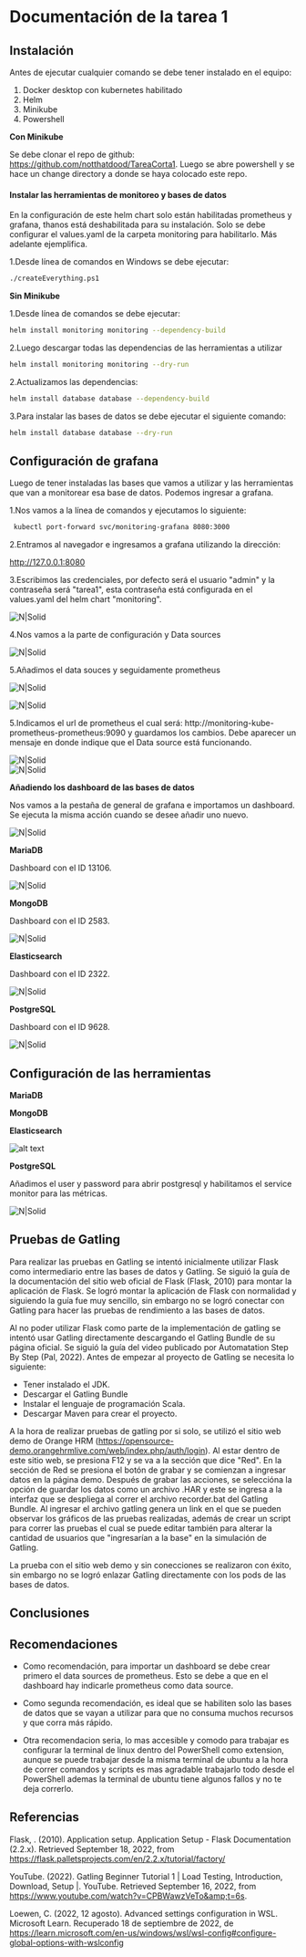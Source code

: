 # **Documentación de la tarea 1**

## **Instalación**

  
Antes de ejecutar cualquier comando se debe tener instalado en el equipo:
1. Docker desktop con kubernetes habilitado
2. Helm
3. Minikube
4. Powershell

**Con Minikube**  

Se debe clonar el repo de github: https://github.com/notthatdood/TareaCorta1.
Luego se abre powershell y se hace un change directory a donde se haya colocado este repo.

#### Instalar las herramientas de monitoreo y bases de datos
En la configuración de este helm chart solo están habilitadas prometheus y grafana, thanos está deshabilitada para su instalación. Solo se debe configurar el values.yaml de la carpeta monitoring para habilitarlo. Más adelante ejemplifica.  

1.Desde línea de comandos en Windows se debe ejecutar:
```sh
./createEverything.ps1
```  
**Sin Minikube**  

1.Desde línea de comandos se debe ejecutar:
```sh
helm install monitoring monitoring --dependency-build
```  
2.Luego descargar todas las dependencias de las herramientas a utilizar
```sh
helm install monitoring monitoring --dry-run
```  
2.Actualizamos las dependencias:  
```sh
helm install database database --dependency-build
```  
3.Para instalar las bases de datos se debe ejecutar el siguiente comando:  
```sh
helm install database database --dry-run
```
## **Configuración de grafana**

Luego de tener instaladas las bases que vamos a utilizar y las herramientas que van a monitorear esa base de datos. Podemos ingresar a grafana.  

1.Nos vamos a la línea de comandos y ejecutamos lo siguiente:
```sh
 kubectl port-forward svc/monitoring-grafana 8080:3000
```  
  
2.Entramos al navegador e ingresamos a grafana utilizando la dirección:  

http://127.0.0.1:8080

3.Escribimos las credenciales, por defecto será el usuario "admin" y la contraseña será "tarea1", esta contraseña está configurada en el values.yaml del helm chart "monitoring".

![N|Solid](https://i.pinimg.com/564x/59/67/f5/5967f5e69af4fd8c478b30827091462a.jpg)  

4.Nos vamos a la parte de configuración y Data sources  

![N|Solid](https://i.pinimg.com/originals/68/c9/f3/68c9f3724b86c67ea6858e56d9ebf2d2.jpg)  

5.Añadimos el data souces y seguidamente prometheus 

![N|Solid](https://i.pinimg.com/originals/ed/bb/a7/edbba713ff4d5a96e3bf25258d59cb68.jpg)  

![N|Solid](https://i.pinimg.com/originals/04/bc/e6/04bce615e432a85d4e588fe5bf958ebc.jpg)  

5.Indicamos el url de prometheus el cual será: http://monitoring-kube-prometheus-prometheus:9090  y guardamos los cambios. Debe aparecer un mensaje en donde indique que el Data source está funcionando.

![N|Solid](https://i.pinimg.com/originals/81/aa/d7/81aad70ee0eaf0518108d06a3712dbf6.jpg)  
![N|Solid](https://i.pinimg.com/originals/ee/5a/ef/ee5aefb88578c083f766c07441381145.jpg)  

**Añadiendo los dashboard de las bases de datos**  
  
Nos vamos a la pestaña de general de grafana e importamos un dashboard. Se ejecuta la misma acción cuando se desee añadir uno nuevo.  

![N|Solid](https://i.pinimg.com/originals/b4/4d/3d/b44d3dc006c9993d9d1eb4ec2872aa48.jpg)  

**MariaDB**  

Dashboard con el ID 13106.  

![N|Solid](https://i.pinimg.com/originals/b0/cb/e6/b0cbe6abc78b767ce2433ac20562d5ba.jpg)
  
**MongoDB**  

Dashboard con el ID 2583.  

![N|Solid](https://i.pinimg.com/originals/21/e5/5d/21e55d678eff510fb90fe275a6fd2a0e.jpg)
  
**Elasticsearch**  

Dashboard con el ID 2322.  

![N|Solid](https://i.pinimg.com/originals/f6/ab/21/f6ab215a41d38dd6554a3ed3ac1e7857.jpg) 
  
**PostgreSQL**  

Dashboard con el ID 9628.  

![N|Solid](https://i.pinimg.com/originals/e8/33/b3/e833b391b4db639ac3297eab44d5107c.jpg)


## **Configuración de las herramientas**  

**MariaDB**  
  
**MongoDB**  
  
**Elasticsearch**  

![alt text](https://github.com/notthatdood/TareaCorta1/tree/main/images/ElasticsearchConfiguration.png)
  
**PostgreSQL**  

Añadimos el user y password para abrir postgresql y habilitamos el service monitor para las métricas.

![N|Solid](https://i.pinimg.com/originals/64/e7/34/64e7341ee9bf014d6b53b067e614c6d2.jpg)
  
## **Pruebas de Gatling**

Para realizar las pruebas en Gatling se intentó inicialmente utilizar Flask como intermediario entre las bases de datos y Gatling. Se siguió la guía de la documentación del sitio web oficial de Flask (Flask, 2010) para montar la aplicación de Flask. Se logró montar la aplicación de Flask con normalidad y siguiendo la guía fue muy sencillo, sin embargo no se logró conectar con Gatling para hacer las pruebas de rendimiento a las bases de datos.

Al no poder utilizar Flask como parte de la implementación de gatling se intentó usar Gatling directamente descargando el Gatling Bundle de su página oficial. Se siguió la guía del video publicado por Automatation Step By Step (Pal, 2022).
Antes de empezar al proyecto de Gatling se necesita lo siguiente:

- Tener instalado el JDK.
- Descargar el Gatling Bundle
- Instalar el lenguaje de programación Scala.
- Descargar Maven para crear el proyecto.

A la hora de realizar pruebas de gatling por si solo, se utilizó el sitio web demo de Orange HRM (https://opensource-demo.orangehrmlive.com/web/index.php/auth/login). Al estar dentro de este sitio web, se presiona F12 y se va a la sección que dice "Red". En la sección de Red se presiona el botón de grabar y se comienzan a ingresar datos en la página demo.
Después de grabar las acciones, se seleccióna la opción de guardar los datos como un archivo .HAR y este se ingresa a la interfaz que se despliega al correr el archivo recorder.bat del Gatling Bundle. Al ingresar el archivo gatling genera un link en el que se pueden observar los gráficos de las pruebas realizadas, además de crear un script para correr las pruebas el cual se puede editar también para alterar la cantidad de usuarios que "ingresarían a la base" en la simulación de Gatling.

La prueba con el sitio web demo y sin conecciones se realizaron con éxito, sin embargo no se logró enlazar Gatling directamente con los pods de las bases de datos.
 
## **Conclusiones**  
  
## **Recomendaciones**  

* Como recomendación, para importar un dashboard se debe crear primero el data sources de prometheus. Esto se debe a que en el dashboard hay indicarle prometheus como data source.  

* Como segunda recomendación, es ideal que se habiliten solo las bases de datos que se vayan a utilizar para que no consuma muchos recursos y que corra más rápido.

* Otra recomendacion seria, lo mas accesible y comodo para trabajar es configurar la terminal de linux dentro del PowerShell como extension, aunque se puede trabajar desde la misma terminal de ubuntu a la hora de correr comandos y scripts es mas agradable trabajarlo todo desde el PowerShell ademas la terminal de ubuntu tiene algunos fallos y no te deja correrlo.

## **Referencias**

Flask, . (2010). Application setup. Application Setup - Flask Documentation (2.2.x). Retrieved September 18, 2022, from https://flask.palletsprojects.com/en/2.2.x/tutorial/factory/

YouTube. (2022). Gatling Beginner Tutorial 1 | Load Testing, Introduction, Download, Setup |. YouTube. Retrieved September 16, 2022, from https://www.youtube.com/watch?v=CPBWawzVeTo&amp;t=6s. 

Loewen, C. (2022, 12 agosto). Advanced settings configuration in WSL. Microsoft Learn. Recuperado 18 de septiembre de 2022, de 
https://learn.microsoft.com/en-us/windows/wsl/wsl-config#configure-global-options-with-wslconfig
